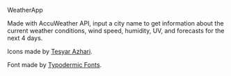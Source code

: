 WeatherApp

Made with AccuWeather API, input a city name to get information about the current 
weather conditions, wind speed, humidity, UV, and forecasts for the next 4 days.

Icons made by [Tesyar Azhari](https://www.iconfinder.com/tes_azhari22).

Font made by [Typodermic Fonts](https://typodermicfonts.com/).
